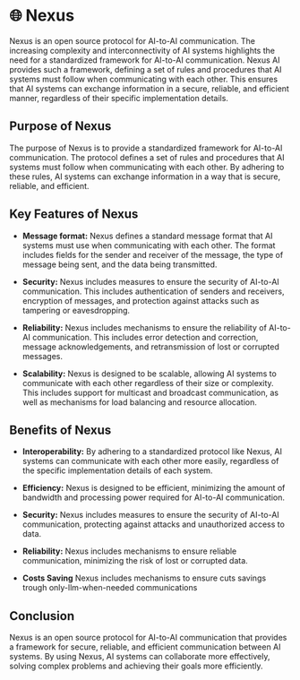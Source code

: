# 🌐 Nexus
Nexus is an open source protocol for AI-to-AI communication. The increasing complexity and interconnectivity of AI systems highlights the need for a standardized framework for AI-to-AI communication. Nexus AI provides such a framework, defining a set of rules and procedures that AI systems must follow when communicating with each other. This ensures that AI systems can exchange information in a secure, reliable, and efficient manner, regardless of their specific implementation details.

## Purpose of Nexus
The purpose of Nexus is to provide a standardized framework for AI-to-AI communication. The protocol defines a set of rules and procedures that AI systems must follow when communicating with each other. By adhering to these rules, AI systems can exchange information in a way that is secure, reliable, and efficient.

## Key Features of Nexus
- **Message format:** Nexus defines a standard message format that AI systems must use when communicating with each other. The format includes fields for the sender and receiver of the message, the type of message being sent, and the data being transmitted.

- **Security:** Nexus includes measures to ensure the security of AI-to-AI communication. This includes authentication of senders and receivers, encryption of messages, and protection against attacks such as tampering or eavesdropping.

- **Reliability:** Nexus includes mechanisms to ensure the reliability of AI-to-AI communication. This includes error detection and correction, message acknowledgements, and retransmission of lost or corrupted messages.

- **Scalability:** Nexus is designed to be scalable, allowing AI systems to communicate with each other regardless of their size or complexity. This includes support for multicast and broadcast communication, as well as mechanisms for load balancing and resource allocation.

## Benefits of Nexus
- **Interoperability:** By adhering to a standardized protocol like Nexus, AI systems can communicate with each other more easily, regardless of the specific implementation details of each system.

- **Efficiency:** Nexus is designed to be efficient, minimizing the amount of bandwidth and processing power required for AI-to-AI communication.

- **Security:** Nexus includes measures to ensure the security of AI-to-AI communication, protecting against attacks and unauthorized access to data.

- **Reliability:** Nexus includes mechanisms to ensure reliable communication, minimizing the risk of lost or corrupted data.

- **Costs Saving** Nexus includes mechanisms to ensure cuts savings trough only-llm-when-needed communications

## Conclusion
Nexus is an open source protocol for AI-to-AI communication that provides a framework for secure, reliable, and efficient communication between AI systems. By using Nexus, AI systems can collaborate more effectively, solving complex problems and achieving their goals more efficiently.

